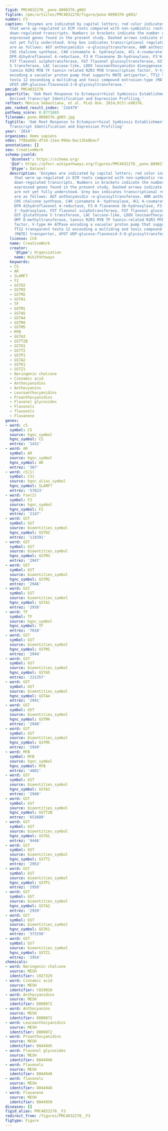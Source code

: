 ```yaml
---
figid: PMC4032270__pone.0098376.g003
figlink: /pmc/articles/PMC4032270/figure/pone-0098376-g003/
number: F3
caption: 'Enzymes are indicated by capital letters; red color indicates transcripts
  that were up-regulated in ECM roots compared with non-symbiotic roots. Green indicates
  down-regulated transcripts. Numbers in brackets indicate the number of differentially
  expressed genes found in the present study. Dashed arrows indicate steps which are
  not yet fully understood. Grey box indicates transcriptional regulators. Abbreviations
  are as follows: AGT anthocyanidin -o-glucosyltransferase, ANR anthocyanidin reductase,
  CHS chalcone synthase, C4H cinnamate 4- hydroxylase, 4CL 4-coumarate-CoA ligase,
  DFR dihydroflavonol 4-reductase, F3 H flavanone 3b-hydroxylase, F3′H flavonoid 3′-hydroxylase,
  FST flavonol sulphotransferase, FGT flavonol glucosyltransferase, GST glutathione
  S transferase, LAC laccase-like, LDOX leucoanthocyanidin dioxygenase, OMT O-methyltransferase,
  tannin R2R3 MYB TF tannin-related R2R3 MYB transcription factor, V-type H+ ATPase
  encoding a vacuolar proton pump that supports MATE antiporter, TT12 transparent
  testa 12 enconding a multidrug and toxic compound extrusion-type (MATE) transporter,
  UFGT UDP-glucose:flavonoid-3-O-glycosyltransferase.'
pmcid: PMC4032270
papertitle: 'Oak Root Response to Ectomycorrhizal Symbiosis Establishment: RNA-Seq
  Derived Transcript Identification and Expression Profiling.'
reftext: Mónica Sebastiana, et al. PLoS One. 2014;9(5):e98376.
pmc_ranked_result_index: '216479'
pathway_score: 0.8771665
filename: pone.0098376.g003.jpg
figtitle: 'Oak Root Response to Ectomycorrhizal Symbiosis Establishment: RNA-Seq Derived
  Transcript Identification and Expression Profiling'
year: '2014'
organisms: Homo sapiens
ndex: 7f8ba6bb-df14-11ea-99da-0ac135e8bacf
annotations: []
seo: CreativeWork
schema-jsonld:
  '@context': https://schema.org/
  '@id': https://pfocr.wikipathways.org/figures/PMC4032270__pone.0098376.g003.html
  '@type': Dataset
  description: 'Enzymes are indicated by capital letters; red color indicates transcripts
    that were up-regulated in ECM roots compared with non-symbiotic roots. Green indicates
    down-regulated transcripts. Numbers in brackets indicate the number of differentially
    expressed genes found in the present study. Dashed arrows indicate steps which
    are not yet fully understood. Grey box indicates transcriptional regulators. Abbreviations
    are as follows: AGT anthocyanidin -o-glucosyltransferase, ANR anthocyanidin reductase,
    CHS chalcone synthase, C4H cinnamate 4- hydroxylase, 4CL 4-coumarate-CoA ligase,
    DFR dihydroflavonol 4-reductase, F3 H flavanone 3b-hydroxylase, F3′H flavonoid
    3′-hydroxylase, FST flavonol sulphotransferase, FGT flavonol glucosyltransferase,
    GST glutathione S transferase, LAC laccase-like, LDOX leucoanthocyanidin dioxygenase,
    OMT O-methyltransferase, tannin R2R3 MYB TF tannin-related R2R3 MYB transcription
    factor, V-type H+ ATPase encoding a vacuolar proton pump that supports MATE antiporter,
    TT12 transparent testa 12 enconding a multidrug and toxic compound extrusion-type
    (MATE) transporter, UFGT UDP-glucose:flavonoid-3-O-glycosyltransferase.'
  license: CC0
  name: CreativeWork
  creator:
    '@type': Organization
    name: WikiPathways
  keywords:
  - CS
  - AR
  - SLAMF7
  - F2
  - GSTO2
  - GSTM3
  - GSTM2
  - GSTA1
  - TF
  - GSTM1
  - GSTA5
  - GSTA4
  - GSTM4
  - GSTM5
  - MYB
  - GSTA3
  - GSTT2B
  - GSTO1
  - GSTT2
  - GSTP1
  - GSTA2
  - GSTK1
  - GSTZ1
  - Naringenin chalcone
  - Cinnamic acid
  - Anthocyanidins
  - Anthocyanins
  - Leucoanthocyanidins
  - Proanthocyanidins
  - Flavonol glycosides
  - Flavonols
  - flavonols
  - Flavanone
genes:
- word: cS
  symbol: CS
  source: hgnc_symbol
  hgnc_symbol: CS
  entrez: '1431'
- word: AR
  symbol: AR
  source: hgnc_symbol
  hgnc_symbol: AR
  entrez: '367'
- word: cS(1)
  symbol: CS1
  source: hgnc_alias_symbol
  hgnc_symbol: SLAMF7
  entrez: '57823'
- word: Fзн(2)
  symbol: F2
  source: hgnc_symbol
  hgnc_symbol: F2
  entrez: '2147'
- word: GST
  symbol: GST
  source: bioentities_symbol
  hgnc_symbol: GSTO2
  entrez: '119391'
- word: GST
  symbol: GST
  source: bioentities_symbol
  hgnc_symbol: GSTM3
  entrez: '2947'
- word: GST
  symbol: GST
  source: bioentities_symbol
  hgnc_symbol: GSTM2
  entrez: '2946'
- word: GST
  symbol: GST
  source: bioentities_symbol
  hgnc_symbol: GSTA1
  entrez: '2938'
- word: TF
  symbol: TF
  source: hgnc_symbol
  hgnc_symbol: TF
  entrez: '7018'
- word: GST
  symbol: GST
  source: bioentities_symbol
  hgnc_symbol: GSTM1
  entrez: '2944'
- word: GST
  symbol: GST
  source: bioentities_symbol
  hgnc_symbol: GSTA5
  entrez: '221357'
- word: GST
  symbol: GST
  source: bioentities_symbol
  hgnc_symbol: GSTA4
  entrez: '2941'
- word: GST
  symbol: GST
  source: bioentities_symbol
  hgnc_symbol: GSTM4
  entrez: '2948'
- word: GST
  symbol: GST
  source: bioentities_symbol
  hgnc_symbol: GSTM5
  entrez: '2949'
- word: MYB
  symbol: MYB
  source: hgnc_symbol
  hgnc_symbol: MYB
  entrez: '4602'
- word: GST
  symbol: GST
  source: bioentities_symbol
  hgnc_symbol: GSTA3
  entrez: '2940'
- word: GST
  symbol: GST
  source: bioentities_symbol
  hgnc_symbol: GSTT2B
  entrez: '653689'
- word: GST
  symbol: GST
  source: bioentities_symbol
  hgnc_symbol: GSTO1
  entrez: '9446'
- word: GST
  symbol: GST
  source: bioentities_symbol
  hgnc_symbol: GSTT2
  entrez: '2953'
- word: GST
  symbol: GST
  source: bioentities_symbol
  hgnc_symbol: GSTP1
  entrez: '2950'
- word: GST
  symbol: GST
  source: bioentities_symbol
  hgnc_symbol: GSTA2
  entrez: '2939'
- word: GST
  symbol: GST
  source: bioentities_symbol
  hgnc_symbol: GSTK1
  entrez: '373156'
- word: GST
  symbol: GST
  source: bioentities_symbol
  hgnc_symbol: GSTZ1
  entrez: '2954'
chemicals:
- word: Naringenin chalcone
  source: MESH
  identifier: C027329
- word: Cinnamic acid
  source: MESH
  identifier: C029010
- word: Anthocyanidins
  source: MESH
  identifier: D000872
- word: Anthocyanins
  source: MESH
  identifier: D000872
- word: Leucoanthocyanidins
  source: MESH
  identifier: D000872
- word: Proanthocyanidins
  source: MESH
  identifier: D044945
- word: Flavonol glycosides
  source: MESH
  identifier: D044948
- word: Flavonols
  source: MESH
  identifier: D044948
- word: flavonols
  source: MESH
  identifier: D044948
- word: Flavanone
  source: MESH
  identifier: D044950
diseases: []
figid_alias: PMC4032270__F3
redirect_from: /figures/PMC4032270__F3
figtype: Figure
---
```

